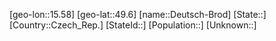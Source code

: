 ﻿---
location: [49.6,15.58]
type: City
tags:
- geo/City


SpocWebEntityId: 29767
isDeleted: false
confidential: public

---
[geo-lon::15.58]
[geo-lat::49.6]
[name::Deutsch-Brod]
[State::]
[Country::Czech_Rep.]
[StateId::]
[Population::]
[Unknown::]


